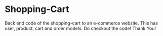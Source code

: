 # Shopping-Cart
Back end code of the shopping-cart to an e-commerce website. This has user, product, cart and order models. Do checkout the code! Thank You!
